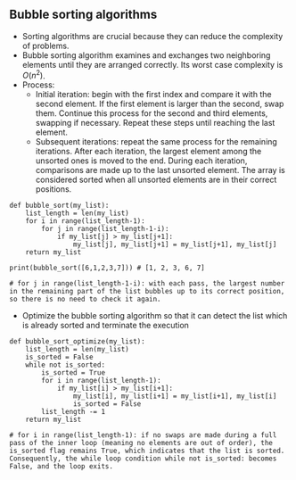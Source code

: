 ## Bubble sorting algorithms
- Sorting algorithms are crucial because they can reduce the complexity of problems.
- Bubble sorting algorithm examines and exchanges two neighboring elements until they are arranged correctly. Its worst case complexity is $O(n^2)$. 
- Process:
  - Initial iteration: begin with the first index and compare it with the second element. If the first element is larger than the second, swap them. Continue this process for the second and third elements, swapping if necessary. Repeat these steps until reaching the last element.
  - Subsequent iterations: repeat the same process for the remaining iterations. After each iteration, the largest element among the unsorted ones is moved to the end. During each iteration, comparisons are made up to the last unsorted element. The array is considered sorted when all unsorted elements are in their correct positions.

```
def bubble_sort(my_list):
    list_length = len(my_list)
    for i in range(list_length-1):
        for j in range(list_length-1-i):
            if my_list[j] > my_list[j+1]:
                my_list[j], my_list[j+1] = my_list[j+1], my_list[j]
    return my_list

print(bubble_sort([6,1,2,3,7])) # [1, 2, 3, 6, 7]

# for j in range(list_length-1-i): with each pass, the largest number in the remaining part of the list bubbles up to its correct position, so there is no need to check it again.
```

- Optimize the bubble sorting algorithm so that it can detect the list which is already sorted and terminate the execution
```
def bubble_sort_optimize(my_list):
    list_length = len(my_list)
    is_sorted = False
    while not is_sorted:
        is_sorted = True
        for i in range(list_length-1):
            if my_list[i] > my_list[i+1]:
                my_list[i], my_list[i+1] = my_list[i+1], my_list[i]
                is_sorted = False
        list_length -= 1
    return my_list

# for i in range(list_length-1): if no swaps are made during a full pass of the inner loop (meaning no elements are out of order), the is_sorted flag remains True, which indicates that the list is sorted. Consequently, the while loop condition while not is_sorted: becomes False, and the loop exits.
```
